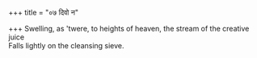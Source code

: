 +++
title = "०७ दिवो न"

+++
Swelling, as 'twere, to heights of heaven, the stream of the creative juice  
     Falls lightly on the cleansing sieve.